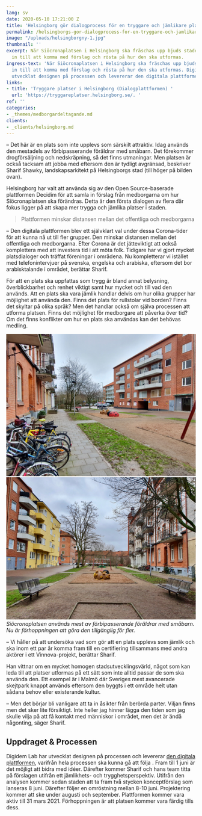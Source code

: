 ```yaml
---
lang: sv
date: 2020-05-10 17:21:00 Z
title: 'Helsingborg gör dialogprocess för en tryggare och jämlikare plats'
permalink: /helsingborgs-gor-dialogprocess-for-en-tryggare-och-jamlikare-plats/
image: "/uploads/helsingborgny-1.jpg"
thumbnail: ''
excerpt: När Siöcronaplatsen i Helsingborg ska fräschas upp bjuds stadens invånare
  in till att komma med förslag och rösta på hur den ska utformas.
ingress-text: 'När Siöcronaplatsen i Helsingborg ska fräschas upp bjuds stadens invånare
  in till att komma med förslag och rösta på hur den ska utformas. Digidem Lab har
  utvecklat designen på processen och levererar den digitala plattformen. '
links:
- title: 'Tryggare platser i Helsingborg (Dialogplattformen) '
  url: 'https://tryggareplatser.helsingborg.se/. '
ref: ''
categories:
- _themes/medborgardeltagande.md
clients:
- _clients/helsingborg.md
---
```

– Det här är en plats som inte upplevs som särskilt attraktiv. Idag används den mestadels av förbipasserande föräldrar med småbarn. Det förekommer drogförsäljning och nedskräpning, så det finns utmaningar. Men platsen är också tacksam att jobba med eftersom den är tydligt avgränsad, beskriver Sharif Shawky, landskapsarkitekt på Helsingborgs stad (till höger på bilden ovan).

Helsingborg har valt att använda sig av den Open Source-baserade plattformen Decidim för att samla in förslag från medborgarna om hur Siöcronaplatsen ska förändras. Detta är den första dialogen av flera där fokus ligger på att skapa mer trygga och jämlika platser i staden.

> Plattformen minskar distansen mellan det offentliga och medborgarna

– Den digitala plattformen blev ett självklart val under dessa Corona-tider för att kunna nå ut till fler grupper. Den minskar distansen mellan det offentliga och medborgarna. Efter Corona är det jätteviktigt att också komplettera med att investera tid i att möta folk. Tidigare har vi gjort mycket platsdialoger och träffat föreningar i områdena. Nu kompletterar vi istället med telefonintervjuer på svenska, engelska och arabiska, eftersom det bor arabisktalande i området, berättar Sharif.

För att en plats ska uppfattas som trygg är bland annat belysning, överblickbarhet och renhet viktigt samt hur mycket och till vad den används. Att en plats ska vara jämlik handlar delvis om hur olika grupper har möjlighet att använda den. Finns det plats för rullstolar vid borden? Finns det skyltar på olika språk? Men det handlar också om själva processen att utforma platsen. Finns det möjlighet för medborgare att påverka över tid? Om det finns konflikter om hur en plats ska användas kan det behövas medling.

![](/uploads/platsen-hborg1.jpg)![](/uploads/platsen-hborg2.jpg)_Siöcronaplatsen används mest av förbipasserande föräldrar med småbarn. Nu är förhoppningen att göra den tillgänglig för fler._

– Vi håller på att undersöka vad som gör att en plats upplevs som jämlik och ska inom ett par år komma fram till en certifiering tillsammans med andra aktörer i ett Vinnova-projekt, berättar Sharif.

Han vittnar om en mycket homogen stadsutvecklingsvärld, något som kan leda till att platser utformas på ett sätt som inte alltid passar de som ska använda den. Ett exempel är i Malmö där Sveriges mest avancerade skejtpark knappt används eftersom den byggts i ett område helt utan sådana behov eller existerande kultur.

– Men det börjar bli vanligare att ta in åsikter från berörda parter. Viljan finns men det sker lite försiktigt. Inte heller jag hinner lägga den tiden som jag skulle vilja på att få kontakt med människor i området, men det är ändå någonting, säger Sharif.

## Uppdraget & Processen

Digidem Lab har utvecklat designen på processen och levererar [den digitala plattformen](https://tryggareplatser.helsingborg.se/.  "den digitala plattformen"), varifrån hela processen ska kunna gå att följa . Fram till 1 juni är det möjligt att bidra med idéer. Därefter kommer Sharif och hans team titta på förslagen utifrån ett jämlikhets- och trygghetsperspektiv. Utifrån den analysen kommer sedan staden att ta fram två stycken konceptförslag som lanseras 8 juni. Därefter följer en omröstning mellan 8-10 juni. Projektering kommer att ske under augusti och september. Plattformen kommer vara aktiv till 31 mars 2021. Förhoppningen är att platsen kommer vara färdig tills dess.
